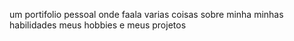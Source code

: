 um portifolio pessoal onde faala varias coisas sobre minha minhas habilidades meus hobbies e meus projetos 
